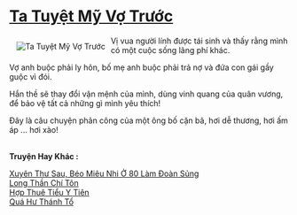 <a href="https://truyenwiki.net/ta-tuyet-my-vo-truoc.36345/" title="Ta Tuyệt Mỹ Vợ Trước"><h1>Ta Tuyệt Mỹ Vợ Trước</h1></a><div style="display:table"><img align="right" style="float: left; padding: 10px;" src="https://truyenwiki.net/a/img/str/src/36345.jpg" alt="Ta Tuyệt Mỹ Vợ Trước">Vị vua người lính được tái sinh và thấy rằng mình có một cuộc sống lãng phí khác.<p></p> Vợ anh buộc phải ly hôn, bố mẹ anh buộc phải trả nợ và đứa con gái gầy guộc vì đói.<p></p> Hắn thề sẽ thay đổi vận mệnh của mình, dùng vinh quang của quân vương, để bảo vệ tất cả những gì mình yêu thích!<p></p> Đây là câu chuyện phản công của một ông bố cặn bã, hơi dễ thương, hơi ấm áp ... hơi xào!</div><p><br><b>Truyện Hay Khác :</b></p><a href="https://truyenwiki.net/xuyen-thu-sau-beo-mieu-nhi-o-80-lam-doan-sung.35913/" alt="Xuyên Thư Sau, Béo Miêu Nhi Ở 80 Làm Đoàn Sủng">Xuyên Thư Sau, Béo Miêu Nhi Ở 80 Làm Đoàn Sủng</a><br/><a href="https://github.com/nownovels/topcv/tree/master/truyenhay/35085" alt="Long Thần Chí Tôn">Long Thần Chí Tôn</a><br/><a href="https://sangtacviet.wordpress.com/2020/10/22/hop-thue-tieu-y-tien/" alt="Hợp Thuê Tiểu Y Tiên">Hợp Thuê Tiểu Y Tiên</a><br/><a href="https://github.com/nownovels/topcv/tree/master/truyenhay/35836" alt="Quá Hư Thánh Tổ">Quá Hư Thánh Tổ</a><br/>
